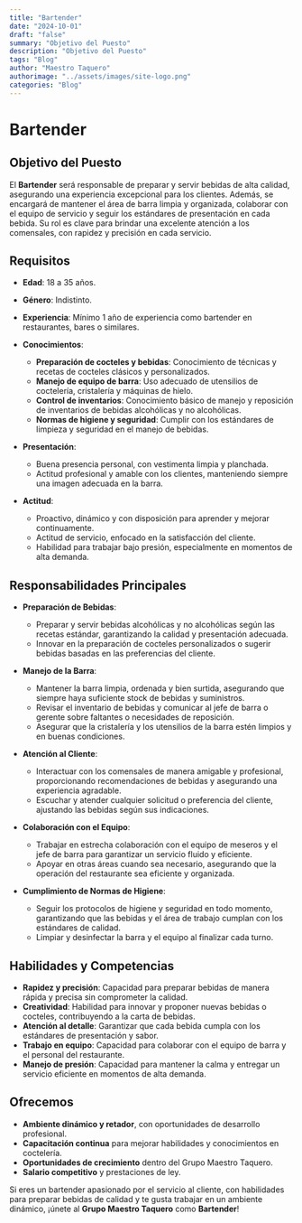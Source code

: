 ```yaml
---
title: "Bartender"
date: "2024-10-01"
draft: "false"
summary: "Objetivo del Puesto"
description: "Objetivo del Puesto"
tags: "Blog"
author: "Maestro Taquero"
authorimage: "../assets/images/site-logo.png"
categories: "Blog"
---
```

# Bartender

## Objetivo del Puesto

El **Bartender** será responsable de preparar y servir bebidas de alta calidad, asegurando una experiencia excepcional para los clientes. Además, se encargará de mantener el área de barra limpia y organizada, colaborar con el equipo de servicio y seguir los estándares de presentación en cada bebida. Su rol es clave para brindar una excelente atención a los comensales, con rapidez y precisión en cada servicio.

## Requisitos

- **Edad**: 18 a 35 años.
- **Género**: Indistinto.
- **Experiencia**: Mínimo 1 año de experiencia como bartender en restaurantes, bares o similares.
- **Conocimientos**:
  - **Preparación de cocteles y bebidas**: Conocimiento de técnicas y recetas de cocteles clásicos y personalizados.
  - **Manejo de equipo de barra**: Uso adecuado de utensilios de coctelería, cristalería y máquinas de hielo.
  - **Control de inventarios**: Conocimiento básico de manejo y reposición de inventarios de bebidas alcohólicas y no alcohólicas.
  - **Normas de higiene y seguridad**: Cumplir con los estándares de limpieza y seguridad en el manejo de bebidas.

- **Presentación**:
  - Buena presencia personal, con vestimenta limpia y planchada.
  - Actitud profesional y amable con los clientes, manteniendo siempre una imagen adecuada en la barra.

- **Actitud**:
  - Proactivo, dinámico y con disposición para aprender y mejorar continuamente.
  - Actitud de servicio, enfocado en la satisfacción del cliente.
  - Habilidad para trabajar bajo presión, especialmente en momentos de alta demanda.

## Responsabilidades Principales

- **Preparación de Bebidas**:
  - Preparar y servir bebidas alcohólicas y no alcohólicas según las recetas estándar, garantizando la calidad y presentación adecuada.
  - Innovar en la preparación de cocteles personalizados o sugerir bebidas basadas en las preferencias del cliente.

- **Manejo de la Barra**:
  - Mantener la barra limpia, ordenada y bien surtida, asegurando que siempre haya suficiente stock de bebidas y suministros.
  - Revisar el inventario de bebidas y comunicar al jefe de barra o gerente sobre faltantes o necesidades de reposición.
  - Asegurar que la cristalería y los utensilios de la barra estén limpios y en buenas condiciones.

- **Atención al Cliente**:
  - Interactuar con los comensales de manera amigable y profesional, proporcionando recomendaciones de bebidas y asegurando una experiencia agradable.
  - Escuchar y atender cualquier solicitud o preferencia del cliente, ajustando las bebidas según sus indicaciones.

- **Colaboración con el Equipo**:
  - Trabajar en estrecha colaboración con el equipo de meseros y el jefe de barra para garantizar un servicio fluido y eficiente.
  - Apoyar en otras áreas cuando sea necesario, asegurando que la operación del restaurante sea eficiente y organizada.

- **Cumplimiento de Normas de Higiene**:
  - Seguir los protocolos de higiene y seguridad en todo momento, garantizando que las bebidas y el área de trabajo cumplan con los estándares de calidad.
  - Limpiar y desinfectar la barra y el equipo al finalizar cada turno.

## Habilidades y Competencias

- **Rapidez y precisión**: Capacidad para preparar bebidas de manera rápida y precisa sin comprometer la calidad.
- **Creatividad**: Habilidad para innovar y proponer nuevas bebidas o cocteles, contribuyendo a la carta de bebidas.
- **Atención al detalle**: Garantizar que cada bebida cumpla con los estándares de presentación y sabor.
- **Trabajo en equipo**: Capacidad para colaborar con el equipo de barra y el personal del restaurante.
- **Manejo de presión**: Capacidad para mantener la calma y entregar un servicio eficiente en momentos de alta demanda.

## Ofrecemos

- **Ambiente dinámico y retador**, con oportunidades de desarrollo profesional.
- **Capacitación continua** para mejorar habilidades y conocimientos en coctelería.
- **Oportunidades de crecimiento** dentro del Grupo Maestro Taquero.
- **Salario competitivo** y prestaciones de ley.

Si eres un bartender apasionado por el servicio al cliente, con habilidades para preparar bebidas de calidad y te gusta trabajar en un ambiente dinámico, ¡únete al **Grupo Maestro Taquero** como **Bartender**!